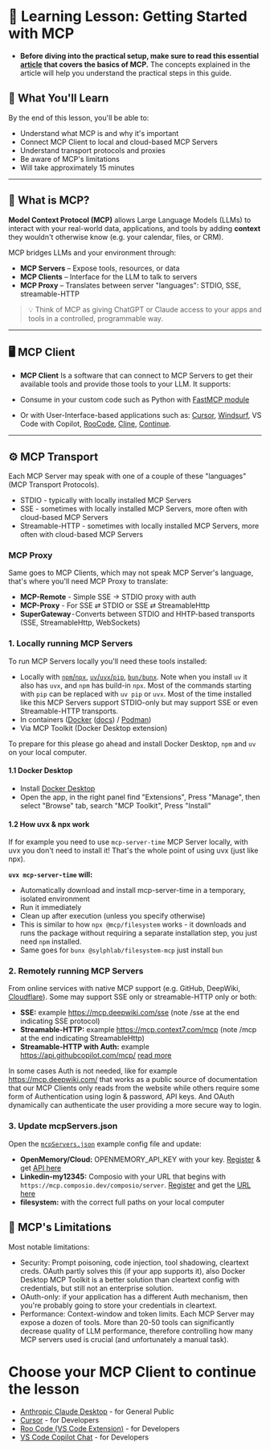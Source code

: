 # 🧠 Learning Lesson: Getting Started with MCP

- **Before diving into the practical setup, make sure to read this essential [article](https://medium.com/qdrddr/0c02f3915867) that covers the basics of MCP.** The concepts explained in the article will help you understand the practical steps in this guide.

## 🚀 What You'll Learn

By the end of this lesson, you'll be able to:

- Understand what MCP is and why it's important
- Connect MCP Client to local and cloud-based MCP Servers
- Understand transport protocols and proxies
- Be aware of MCP's limitations
- Will take approximately 15 minutes

---

## 📌 What is MCP?

**Model Context Protocol (MCP)** allows Large Language Models (LLMs) to interact with your real-world data, applications, and tools by adding **context** they wouldn't otherwise know (e.g. your calendar, files, or CRM).

MCP bridges LLMs and your environment through:

- **MCP Servers** – Expose tools, resources, or data
- **MCP Clients** – Interface for the LLM to talk to servers
- **MCP Proxy** – Translates between server "languages": STDIO, SSE, streamable-HTTP

> 💡 Think of MCP as giving ChatGPT or Claude access to your apps and tools in a controlled, programmable way.

---

## 🖥️ MCP Client

- **MCP Client** Is a software that can connect to MCP Servers to get their available tools and provide those tools to your LLM. It supports:

- Consume in your custom code such as Python with [FastMCP module](https://github.com/modelcontextprotocol/python-sdk)
- Or with User-Interface-based applications such as: [Cursor](https://www.cursor.com/), [Windsurf](https://windsurf.com/), VS Code with Copilot, [RooCode](https://marketplace.visualstudio.com/items?itemName=RooVeterinaryInc.roo-cline), [Cline](https://cline.bot/), [Continue](https://marketplace.visualstudio.com/items?itemName=Continue.continue).

---

## ⚙️ MCP Transport
Each MCP Server may speak with one of a couple of these "languages" (MCP Transport Protocols). 

- STDIO - typically with locally installed MCP Servers 
- SSE - sometimes with locally installed MCP Servers, more often with cloud-based MCP Servers
- Streamable-HTTP - sometimes with locally installed MCP Servers, more often with cloud-based MCP Servers

### MCP Proxy
Same goes to MCP Clients, which may not speak MCP Server's language, that's where you'll need MCP Proxy to translate:
- **MCP-Remote** - Simple SSE -> STDIO proxy with auth
- **MCP-Proxy** - For SSE ⇄ STDIO or SSE ⇄ StreamableHttp
- **SuperGateway** - Converts between STDIO and HHTP-based transports (SSE, StreamableHttp, WebSockets)

### 1. Locally running MCP Servers

To run MCP Servers locally you'll need these tools installed:
- Locally with [`npm`/`npx`](https://github.com/npm/cli), [`uv`/`uvx`/`pip`](https://docs.astral.sh/uv/getting-started/installation/), [`bun/bunx`](https://bun.sh/docs/installation). Note when you install `uv` it also has `uvx`, and `npm` has build-in `npx`. Most of the commands starting with `pip` can be replaced with `uv pip` or `uvx`. Most of the time installed like this MCP Servers support STDIO-only but may support SSE or even Streamable-HTTP transports.
- In containers ([Docker](https://www.docker.com/products/docker-desktop/) ([docs](https://docs.docker.com/get-started/get-docker/)) / [Podman](https://podman-desktop.io/downloads))
- Via MCP Toolkit (Docker Desktop extension)

To prepare for this please go ahead and install Docker Desktop, `npm` and `uv` on your local computer.

#### 1.1 Docker Desktop
- Install [Docker Desktop](https://www.docker.com/products/docker-desktop/)
- Open the app, in the right panel find "Extensions", Press "Manage", then select "Browse" tab, search "MCP Toolkit", Press "Install"

#### 1.2 **How uvx & npx work**
If for example you need to use `mcp-server-time` MCP Server locally, with uvx you don't need to install it! That's the whole point of using uvx (just like npx).

**`uvx mcp-server-time` will:**

- Automatically download and install mcp-server-time in a temporary, isolated environment
- Run it immediately
- Clean up after execution (unless you specify otherwise)
- This is similar to how `npx @mcp/filesystem` works - it downloads and runs the package without requiring a separate installation step, you just need `npm` installed.
- Same goes for `bunx @sylphlab/filesystem-mcp` just install `bun`

### 2. Remotely running MCP Servers
From online services with native MCP support (e.g. GitHub, DeepWiki, [Cloudflare](https://developers.cloudflare.com/agents/model-context-protocol/mcp-servers-for-cloudflare/)).
Some may support SSE only or streamable-HTTP only or both:
- **SSE:** example https://mcp.deepwiki.com/sse (note /sse at the end indicating SSE protocol)
- **Streamable-HTTP:** example https://mcp.context7.com/mcp (note /mcp at the end indicating StreamableHttp)
- **Streamable-HTTP with Auth:** example https://api.githubcopilot.com/mcp/ [read more](https://github.com/github/github-mcp-server)

In some cases Auth is not needed, like for example https://mcp.deepwiki.com/ that works as a public source of documentation that our MCP Clients only reads from the website while others require some form of Authentication using login & password, API keys. And OAuth dynamically can authenticate the user providing a more secure way to login.

### 3. **Update mcpServers.json**

Open the [`mcpServers.json`](./mcpServers.json) example config file and update:
- **OpenMemory/Cloud:** OPENMEMORY_API_KEY with your key. [Register](https://openmemory.dev) & get [API here](https://app.openmemory.dev/dashboard)
- **Linkedin-my12345:** Composio with your URL that begins with `https://mcp.composio.dev/composio/server`. [Register](https://app.composio.dev/) and get the [URL here](https://mcp.composio.dev/dashboard) 
- **filesystem:** with the correct full paths on your local computer 

## 🚧 MCP's Limitations
Most notable limitations:
- Security: Prompt poisoning, code injection, tool shadowing, cleartext creds. OAuth partly solves this (if your app supports it), also Docker Desktop MCP Toolkit is a better solution than cleartext config with credentials, but still not an enterprise solution.  
- OAuth-only: if your application has a different Auth mechanism, then you're probably going to store your credentials in cleartext.
- Performance: Context-window and token limits. Each MCP Server may expose a dozen of tools. More than 20-50 tools can significantly decrease quality of LLM performance, therefore controlling how many MCP servers used is crucial (and unfortunately a manual task).

# Choose your MCP Client to continue the lesson

- [Anthropic Claude Desktop](./claude-desktop) - for General Public
- [Cursor](./cursor) - for Developers
- [Roo Code (VS Code Extension)](./roocode) - for Developers
- [VS Code Copilot Chat](./vscode) - for Developers
